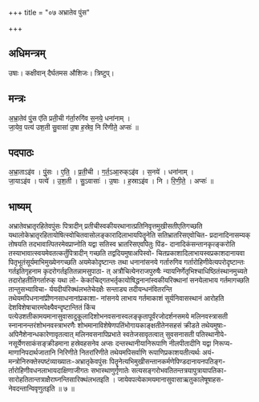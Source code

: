 +++
title = "०७ अभ्रातेव पुंस"

+++
## अधिमन्त्रम्
उषाः। कक्षीवान् दैर्घतमस औशिजः। त्रिष्टुप्।

## मन्त्रः
अ॒भ्रा॒तेव॑ पुं॒स ए॑ति प्रती॒ची ग॑र्ता॒रुगि॑व स॒नये॒ धना॑नाम् ।  
जा॒येव॒ पत्य॑ उश॒ती सु॒वासा॑ उ॒षा ह॒स्रेव॒ नि रि॑णीते॒ अप्सः॑ ॥

## पदपाठः
अ॒भ्रा॒ताऽइ॑व । पुं॒सः । ए॒ति॒ । प्र॒ती॒ची । ग॒र्त॒ऽआ॒रुक्ऽइ॑व । स॒नये॑ । धना॑नाम् ।  
जा॒याऽइ॑व । पत्ये॑ । उ॒श॒ती । सु॒ऽवासाः॑ । उ॒षाः । ह॒स्राऽइ॑व । नि । रि॒णी॒ते॒ । अप्सः॑ ॥

## भाष्यम्
अभ्रातेवभ्रातृरहितेवपुंसः पित्रादीन् प्रतीचीस्वकीयरथानात्प्रतिनिवृत्तमुखीसतीएतिगच्छति यथालोकेभ्रातृरहितायोषित्स्वोचितवासोलङ्कारादिलाभायपितॄनेति सतिभ्रातरिसएवोचित- प्रदानादिनासम्यक् तोषयति तदभावात्पितरमेवप्राप्नोति यद्वा सतिस्व भ्रातरिसएवपितुः पिंड- दानादिकंसन्तानकृत्ङ्करोति तस्याभावात्स्वयमेवतत्कर्तुंपित्रादीन् गच्छति तद्वदियमुषाअपिस्वो- चितप्रकाशादिलाभायस्वप्रकाशदानायवा पितृभूतंसूर्यमाभिमुख्येनगच्छति अयमेकोदृष्टान्तः तथा धनानांसनये गर्तारुगिव गर्तारोहिणीवेत्यपरोदृष्टान्तः गर्तइतिगृहनाम कृदरोगर्तइतितन्नामसुपाठा- त् अत्रौचित्येनराजपुरुषैः न्यायनिर्णेतृभिश्चाधिष्ठितंस्थानमुच्यते तदारोहतीतिगर्तारुक् यथा लो- केकाचिद्गतभर्तृकायोषिद्धनानांस्वकीयरिक्थानां सनयेलाभाय गर्तमागच्छति तान्तुसभ्याविचा- र्ययदीयंरिक्थंलभतेचेदक्षैः सन्ताड्य तदीयन्धनंवितरन्ति तथेयमपिधनानांप्रीणनसाधनानांप्रकाशा- नांसनये लाभाय गर्तमाकाशं सूर्यनिवासस्थानं आरोहति देशविशेषाचारमपेक्ष्यैवन्दृष्टान्तितं किंच पत्येउशतीकामयमानासुवासादुकूलादिशोभनवसनास्वलङ्कृतापूर्वंरजोदर्शनसमये मलिनवस्त्रासती स्नानानन्तरंशोभनवस्त्राभरणैः शोभमानाविशेषेणपतिंभोगायकाङ्क्षतीतेनसहसं क्रीडते तथेयमुषाः- अपिनैशेनान्धकारेणावृतत्वात् मलिनवसनापिप्रभाते स्वतेजसावृतत्वात् सुवसनासती पतिस्थानीये- नसूर्येणसाकंसङ्क्रीडमाना हस्रेवहसनेव अप्सः दन्तस्थानीयानिरूपाणि नीलपीतादीनि यद्वा निरूप्य- माणानिपदार्थजातानि निरिणीते नितरांरिणीते तथेयमपिसर्वाणि रूपाणिप्रकाशयतीत्यर्थः अयं- मन्त्रोनिरुक्तेस्पष्टंव्याख्यातः-अभ्रातृकेवपुंसः पितॄनेत्यभिमुखीसन्तानकर्मणेपिण्डदानायनपतिङ्ग- र्तारोहिणीवधनलाभायदाक्षिणाजीगतः सभास्थाणुर्गृणातेः सत्यसङ्गरोभवतितन्तत्रयापुत्रायापतिका- सारोहतितान्तत्राक्षैराघ्नन्तिसारिक्थंलभतइति । जायेवपत्येकामयमानासुवासाऋतुकालेषूषाहस- नेवदन्तान्विवृणुतइति ॥ ७ ॥